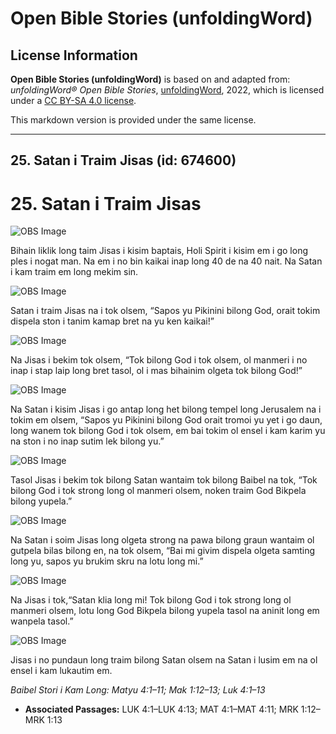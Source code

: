 # Open Bible Stories (unfoldingWord)

## License Information

**Open Bible Stories (unfoldingWord)** is based on and adapted from: _unfoldingWord® Open Bible Stories_, [unfoldingWord](https://unfoldingword.org/utw), 2022, which is licensed under a [CC BY-SA 4.0 license](https://creativecommons.org/licenses/by-sa/4.0/legalcode.en).

This markdown version is provided under the same license.



--------------------------------

## 25. Satan i Traim Jisas (id: 674600)

25\. Satan i Traim Jisas
========================

![OBS Image](https://cdn.door43.org/obs/jpg/360px/obs-en-25-01.jpg)

Bihain liklik long taim Jisas i kisim baptais, Holi Spirit i kisim em i go long ples i nogat man. Na em i no bin kaikai inap long 40 de na 40 nait. Na Satan i kam traim em long mekim sin.

![OBS Image](https://cdn.door43.org/obs/jpg/360px/obs-en-25-02.jpg)

Satan i traim Jisas na i tok olsem, “Sapos yu Pikinini bilong God, orait tokim dispela ston i tanim kamap bret na yu ken kaikai!”

![OBS Image](https://cdn.door43.org/obs/jpg/360px/obs-en-25-03.jpg)

Na Jisas i bekim tok olsem, “Tok bilong God i tok olsem, ol manmeri i no inap i stap laip long bret tasol, ol i mas bihainim olgeta tok bilong God!”

![OBS Image](https://cdn.door43.org/obs/jpg/360px/obs-en-25-04.jpg)

Na Satan i kisim Jisas i go antap long het bilong tempel long Jerusalem na i tokim em olsem, “Sapos yu Pikinini bilong God orait tromoi yu yet i go daun, long wanem tok bilong God i tok olsem, em bai tokim ol ensel i kam karim yu na ston i no inap sutim lek bilong yu.”

![OBS Image](https://cdn.door43.org/obs/jpg/360px/obs-en-25-05.jpg)

Tasol Jisas i bekim tok bilong Satan wantaim tok bilong Baibel na tok, “Tok bilong God i tok strong long ol manmeri olsem, noken traim God Bikpela bilong yupela.”

![OBS Image](https://cdn.door43.org/obs/jpg/360px/obs-en-25-06.jpg)

Na Satan i soim Jisas long olgeta strong na pawa bilong graun wantaim ol gutpela bilas bilong en, na tok olsem, “Bai mi givim dispela olgeta samting long yu, sapos yu brukim skru na lotu long mi.”

![OBS Image](https://cdn.door43.org/obs/jpg/360px/obs-en-25-07.jpg)

Na Jisas i tok,“Satan klia long mi! Tok bilong God i tok strong long ol manmeri olsem, lotu long God Bikpela bilong yupela tasol na aninit long em wanpela tasol.”

![OBS Image](https://cdn.door43.org/obs/jpg/360px/obs-en-25-08.jpg)

Jisas i no pundaun long traim bilong Satan olsem na Satan i lusim em na ol ensel i kam lukautim em.

*Baibel Stori i Kam Long: Matyu 4:1–11; Mak 1:12–13; Luk 4:1–13*

* **Associated Passages:** LUK 4:1–LUK 4:13; MAT 4:1–MAT 4:11; MRK 1:12–MRK 1:13

